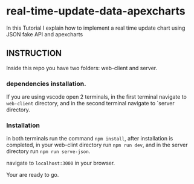 # real-time-update-data-apexcharts
In this Tutorial I explain how to implement a real time update chart using JSON fake API and apexcharts

## INSTRUCTION

Inside this repo you have two folders: web-client and server.
### dependencies installation.
If you are using vscode open 2 terminals,
in the first terminal navigate to `web-client` directory,
and in the second terminal navigate to `server directory.
### Installation
in both terminals run the command `npm install`,
after installation is completed,
in your web-clint directory run `npm run dev`,
and in the server directory run `npm run serve-json`.

navigate to `localhost:3000` in your browser.

Your are ready to go.
